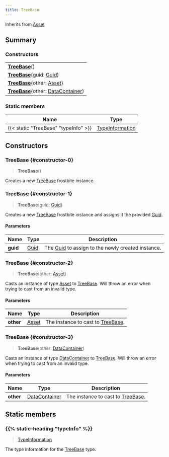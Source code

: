 ```yaml
---
title: TreeBase
---
```


Inherits from 
[Asset](/vext/ref/fb/asset)

## Summary
### Constructors
| |
| ----------- |
| **[TreeBase](#constructor-0)**() |
| **[TreeBase](#constructor-1)**(guid: [Guid](/vext/ref/shared/class/guid)) |
| **[TreeBase](#constructor-2)**(other: [Asset](/vext/ref/fb/asset)) |
| **[TreeBase](#constructor-3)**(other: [DataContainer](/vext/ref/shared/class/datacontainer)) |

### Static members
| Name | Type |
| ---- | ---- |
| {{< static "TreeBase" "typeInfo" >}} | [TypeInformation](/vext/ref/shared/class/typeinformation) |

## Constructors
### TreeBase {#constructor-0}
> **TreeBase**()

Creates a new [TreeBase](/vext/ref/fb/treebase) frostbite instance.

### TreeBase {#constructor-1}
> **TreeBase**(guid: [Guid](/vext/ref/shared/class/guid))

Creates a new [TreeBase](/vext/ref/fb/treebase) frostbite instance and assigns it the provided [Guid](/vext/ref/shared/class/guid).

#### Parameters
| Name | Type | Description |
| ---- | ---- | ----------- |
| **guid** | [Guid](/vext/ref/shared/class/guid) | The [Guid](/vext/ref/shared/class/guid) to assign to the newly created instance. |

### TreeBase {#constructor-2}
> **TreeBase**(other: [Asset](/vext/ref/fb/asset))

Casts an instance of type [Asset](/vext/ref/fb/asset) to [TreeBase](/vext/ref/fb/treebase). Will throw an error when trying to cast from an invalid type.

#### Parameters
| Name | Type | Description |
| ---- | ---- | ----------- |
| **other** | [Asset](/vext/ref/fb/asset) | The instance to cast to [TreeBase](/vext/ref/fb/treebase). |

### TreeBase {#constructor-3}
> **TreeBase**(other: [DataContainer](/vext/ref/shared/class/datacontainer))

Casts an instance of type [DataContainer](/vext/ref/shared/class/datacontainer) to [TreeBase](/vext/ref/fb/treebase). Will throw an error when trying to cast from an invalid type.

#### Parameters
| Name | Type | Description |
| ---- | ---- | ----------- |
| **other** | [DataContainer](/vext/ref/shared/class/datacontainer) | The instance to cast to [TreeBase](/vext/ref/fb/treebase). |

## Static members
### {{% static-heading "typeInfo" %}}
> [TypeInformation](/vext/ref/shared/class/typeinformation)

The type information for the [TreeBase](/vext/ref/fb/treebase) type.

